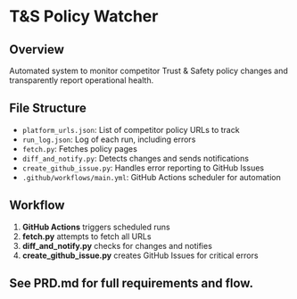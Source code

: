 # T&S Policy Watcher

## Overview
Automated system to monitor competitor Trust & Safety policy changes and transparently report operational health.

## File Structure
- `platform_urls.json`: List of competitor policy URLs to track
- `run_log.json`: Log of each run, including errors
- `fetch.py`: Fetches policy pages
- `diff_and_notify.py`: Detects changes and sends notifications
- `create_github_issue.py`: Handles error reporting to GitHub Issues
- `.github/workflows/main.yml`: GitHub Actions scheduler for automation

## Workflow
1. **GitHub Actions** triggers scheduled runs
2. **fetch.py** attempts to fetch all URLs
3. **diff_and_notify.py** checks for changes and notifies
4. **create_github_issue.py** creates GitHub Issues for critical errors

## See PRD.md for full requirements and flow.
